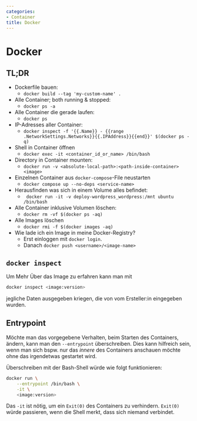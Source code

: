```yaml
---
categories:
- Container
title: Docker
---
```



# Docker 

## TL;DR

- Dockerfile bauen:
  - `docker build --tag 'my-custom-name' .`
- Alle Container; both running & stopped:
    -   `docker ps -a`
- Alle Container die gerade laufen:
    -   `docker ps`
- IP-Adresses aller Container:
    -   `docker inspect -f '{{.Name}} - {{range .NetworkSettings.Networks}}{{.IPAddress}}{{end}}' $(docker ps -q)`
- Shell in Container öffnen
    -   `docker exec -it <container_id_or_name> /bin/bash`
- Directory in Container mounten:
    -   `docker run -v <absolute-local-path>:<path-inside-container> <image>`
- Einzelnen Container aus `docker-compose`-File neustarten
    -   `docker compose up --no-deps <service-name>`
- Herausfinden was sich in einem Volume alles befindet:
    -   ` docker run -it -v deploy-wordpress_wordpress:/mnt ubuntu /bin/bash`
- Alle Container inklusive Volumen löschen:
    - `docker rm -vf $(docker ps -aq)`
- Alle Images löschen
    - `docker rmi -f $(docker images -aq)`
- Wie lade ich ein Image in meine Docker-Registry?
    - Erst einloggen mit `docker login`.
    - Danach `docker push <username>/<image-name>`

## `docker inspect`

Um Mehr Über das Image zu erfahren kann man mit

``` bash
docker inspect <image:version>
```

jegliche Daten ausgegeben kriegen, die von vom Ersteller:in eingegeben
wurden.

## Entrypoint

Möchte man das vorgegebene Verhalten, beim Starten des Containers,
ändern, kann man den `--entrypoint` überschreiben. Dies kann hilfreich
sein, wenn man sich bspw. nur das *innere* des Containers anschauen
möchte ohne das irgendetwas gestartet wird.

Überschreiben mit der Bash-Shell würde wie folgt funktionieren:

``` bash
docker run \
    --entrypoint /bin/bash \
    -it \
    <image:version>
```

Das `-it` ist nötig, um ein `Exit(0)` des Containers zu verhindern.
`Exit(0)` würde passieren, wenn die Shell merkt, dass sich niemand
verbindet.
